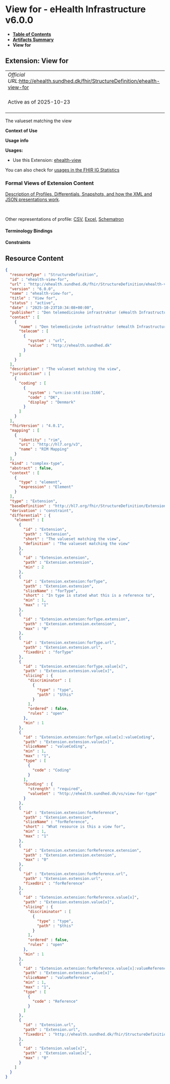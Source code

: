 # View for - eHealth Infrastructure v6.0.0

* [**Table of Contents**](toc.md)
* [**Artifacts Summary**](artifacts.md)
* **View for**

## Extension: View for 

| | |
| :--- | :--- |
| *Official URL*:http://ehealth.sundhed.dk/fhir/StructureDefinition/ehealth-view-for | *Version*:6.0.0 |
| Active as of 2025-10-23 | *Computable Name*:ehealth-view-for |

The valueset matching the view

**Context of Use**

**Usage info**

**Usages:**

* Use this Extension: [ehealth-view](StructureDefinition-ehealth-view.md)

You can also check for [usages in the FHIR IG Statistics](https://packages2.fhir.org/xig/dk.ehealth.sundhed.fhir.ig.core|current/StructureDefinition/ehealth-view-for)

### Formal Views of Extension Content

 [Description of Profiles, Differentials, Snapshots, and how the XML and JSON presentations work](http://build.fhir.org/ig/FHIR/ig-guidance/readingIgs.html#structure-definitions). 

 

Other representations of profile: [CSV](StructureDefinition-ehealth-view-for.csv), [Excel](StructureDefinition-ehealth-view-for.xlsx), [Schematron](StructureDefinition-ehealth-view-for.sch) 

#### Terminology Bindings

#### Constraints



## Resource Content

```json
{
  "resourceType" : "StructureDefinition",
  "id" : "ehealth-view-for",
  "url" : "http://ehealth.sundhed.dk/fhir/StructureDefinition/ehealth-view-for",
  "version" : "6.0.0",
  "name" : "ehealth-view-for",
  "title" : "View for",
  "status" : "active",
  "date" : "2025-10-23T10:34:08+00:00",
  "publisher" : "Den telemedicinske infrastruktur (eHealth Infrastructure)",
  "contact" : [
    {
      "name" : "Den telemedicinske infrastruktur (eHealth Infrastructure)",
      "telecom" : [
        {
          "system" : "url",
          "value" : "http://ehealth.sundhed.dk"
        }
      ]
    }
  ],
  "description" : "The valueset matching the view",
  "jurisdiction" : [
    {
      "coding" : [
        {
          "system" : "urn:iso:std:iso:3166",
          "code" : "DK",
          "display" : "Denmark"
        }
      ]
    }
  ],
  "fhirVersion" : "4.0.1",
  "mapping" : [
    {
      "identity" : "rim",
      "uri" : "http://hl7.org/v3",
      "name" : "RIM Mapping"
    }
  ],
  "kind" : "complex-type",
  "abstract" : false,
  "context" : [
    {
      "type" : "element",
      "expression" : "Element"
    }
  ],
  "type" : "Extension",
  "baseDefinition" : "http://hl7.org/fhir/StructureDefinition/Extension",
  "derivation" : "constraint",
  "differential" : {
    "element" : [
      {
        "id" : "Extension",
        "path" : "Extension",
        "short" : "The valueset matching the view",
        "definition" : "The valueset matching the view"
      },
      {
        "id" : "Extension.extension",
        "path" : "Extension.extension",
        "min" : 2
      },
      {
        "id" : "Extension.extension:forType",
        "path" : "Extension.extension",
        "sliceName" : "forType",
        "short" : "In type is stated what this is a reference to",
        "min" : 1,
        "max" : "1"
      },
      {
        "id" : "Extension.extension:forType.extension",
        "path" : "Extension.extension.extension",
        "max" : "0"
      },
      {
        "id" : "Extension.extension:forType.url",
        "path" : "Extension.extension.url",
        "fixedUri" : "forType"
      },
      {
        "id" : "Extension.extension:forType.value[x]",
        "path" : "Extension.extension.value[x]",
        "slicing" : {
          "discriminator" : [
            {
              "type" : "type",
              "path" : "$this"
            }
          ],
          "ordered" : false,
          "rules" : "open"
        },
        "min" : 1
      },
      {
        "id" : "Extension.extension:forType.value[x]:valueCoding",
        "path" : "Extension.extension.value[x]",
        "sliceName" : "valueCoding",
        "min" : 1,
        "max" : "1",
        "type" : [
          {
            "code" : "Coding"
          }
        ],
        "binding" : {
          "strength" : "required",
          "valueSet" : "http://ehealth.sundhed.dk/vs/view-for-type"
        }
      },
      {
        "id" : "Extension.extension:forReference",
        "path" : "Extension.extension",
        "sliceName" : "forReference",
        "short" : "What resource is this a view for",
        "min" : 1,
        "max" : "1"
      },
      {
        "id" : "Extension.extension:forReference.extension",
        "path" : "Extension.extension.extension",
        "max" : "0"
      },
      {
        "id" : "Extension.extension:forReference.url",
        "path" : "Extension.extension.url",
        "fixedUri" : "forReference"
      },
      {
        "id" : "Extension.extension:forReference.value[x]",
        "path" : "Extension.extension.value[x]",
        "slicing" : {
          "discriminator" : [
            {
              "type" : "type",
              "path" : "$this"
            }
          ],
          "ordered" : false,
          "rules" : "open"
        },
        "min" : 1
      },
      {
        "id" : "Extension.extension:forReference.value[x]:valueReference",
        "path" : "Extension.extension.value[x]",
        "sliceName" : "valueReference",
        "min" : 1,
        "max" : "1",
        "type" : [
          {
            "code" : "Reference"
          }
        ]
      },
      {
        "id" : "Extension.url",
        "path" : "Extension.url",
        "fixedUri" : "http://ehealth.sundhed.dk/fhir/StructureDefinition/ehealth-view-for"
      },
      {
        "id" : "Extension.value[x]",
        "path" : "Extension.value[x]",
        "max" : "0"
      }
    ]
  }
}

```
